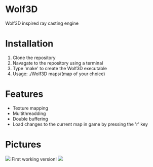 # Wolf3D
Wolf3D inspired ray casting engine
# Installation
1. Clone the repository
2. Navagate to the repository using a terminal
3. Type 'make' to create the Wolf3D executable
4. Usage: ./Wolf3D maps/(map of your choice)
# Features
* Texture mapping
* Multithreadding
* Double buffering
* Load changes to the current map in game by pressing the 'r' key
# Pictures
![](https://i.imgur.com/Zfj2kiD.png)
First working version!
![](https://i.imgur.com/knFf2eX.png)
